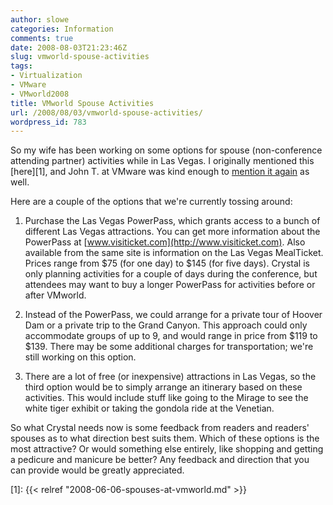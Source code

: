 ```yaml
---
author: slowe
categories: Information
comments: true
date: 2008-08-03T21:23:46Z
slug: vmworld-spouse-activities
tags:
- Virtualization
- VMware
- VMworld2008
title: VMworld Spouse Activities
url: /2008/08/03/vmworld-spouse-activities/
wordpress_id: 783
---
```


So my wife has been working on some options for spouse (non-conference attending partner) activities while in Las Vegas. I originally mentioned this [here][1], and John T. at VMware was kind enough to [mention it again](http://blogs.vmware.com/vmtn/2008/07/vmworld-early-b.html) as well.

Here are a couple of the options that we're currently tossing around:

1. Purchase the Las Vegas PowerPass, which grants access to a bunch of different Las Vegas attractions. You can get more information about the PowerPass at [www.visiticket.com](http://www.visiticket.com). Also available from the same site is information on the Las Vegas MealTicket. Prices range from $75 (for one day) to $145 (for five days). Crystal is only planning activities for a couple of days during the conference, but attendees may want to buy a longer PowerPass for activities before or after VMworld.

2. Instead of the PowerPass, we could arrange for a private tour of Hoover Dam or a private trip to the Grand Canyon. This approach could only accommodate groups of up to 9, and would range in price from $119 to $139. There may be some additional charges for transportation; we're still working on this option.

3. There are a lot of free (or inexpensive) attractions in Las Vegas, so the third option would be to simply arrange an itinerary based on these activities. This would include stuff like going to the Mirage to see the white tiger exhibit or taking the gondola ride at the Venetian.

So what Crystal needs now is some feedback from readers and readers' spouses as to what direction best suits them. Which of these options is the most attractive? Or would something else entirely, like shopping and getting a pedicure and manicure be better? Any feedback and direction that you can provide would be greatly appreciated.

[1]: {{< relref "2008-06-06-spouses-at-vmworld.md" >}}
